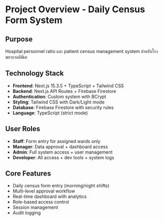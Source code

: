 # Project Overview - Daily Census Form System

## Purpose
Hospital personnel ratio และ patient census management system สำหรับโรงพยาบาลบีพีเค

## Technology Stack
- **Frontend**: Next.js 15.3.5 + TypeScript + Tailwind CSS
- **Backend**: Next.js API Routes + Firebase Firestore
- **Authentication**: Custom system with BCrypt
- **Styling**: Tailwind CSS with Dark/Light mode
- **Database**: Firebase Firestore with security rules
- **Language**: TypeScript (strict mode)

## User Roles
- **Staff**: Form entry for assigned wards only
- **Manager**: Data approval + dashboard access  
- **Admin**: Full system access + user management
- **Developer**: All access + dev tools + system logs

## Core Features
- Daily census form entry (morning/night shifts)
- Multi-level approval workflow
- Real-time dashboard with analytics
- Role-based access control
- Session management
- Audit logging